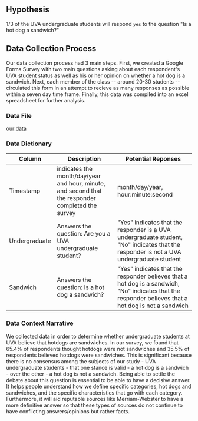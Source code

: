 ## Hypothesis
1/3 of the UVA undergraduate students will respond `yes` to the question "Is a hot dog a sandwich?" 
## Data Collection Process
Our data collection process had 3 main steps. First, we created a Google Forms Survey with two main questions asking about each respondent's UVA student status as well as his or her opinion on whether a hot dog is a sandwich. Next, each member of the class -- around 20-30 students -- circulated this form in an attempt to recieve as many responses as possible within a seven day time frame. Finally, this data was compiled into an excel spreadsheet for further analysis. 

### Data File
[our data](https://github.com/UVADS/DS-4002/blob/ad5c7c7b1767f8f3f0f2a61ee8738786f5e9eef6/hot-dog/Data%20Science%20Survey.xlsx)

### Data Dictionary
| Column| Description| Potential Reponses|                   
|-------|------------|-------------------|
| Timestamp | indicates the month/day/year and hour, minute, and second that the responder completed the survey |month/day/year, hour:minute:second|
| Undergraduate| Answers the question: Are you a UVA undergraduate student?| "Yes" indicates that the responder is a UVA undergraduate student, "No" indicates that the responder is not a UVA undergraduate student|
| Sandwich| Answers the question: Is a hot dog a sandwich?| "Yes" indicates that the responder believes that a hot dog is a sandwich, "No" indicates that the responder believes that a hot dog is not a sandwich |

### Data Context Narrative
We collected data in order to determine whether undergraduate students at UVA believe that hotdogs are sandwiches.  In our survey, we found that 65.4% of respondents thought hotdogs were not sandwiches and 35.5% of respondents believed hotdogs were sandwiches. This is significant because there is no consensus among the subjects of our study - UVA undergraduate students - that one stance is valid - a hot dog is a sandwich - over the other - a hot dog is not a sandwich. Being able to settle the debate about this question is essential to be able to have a decisive answer. It helps people understand how we define specific categories, hot dogs and sandwiches, and the specific characteristics that go with each category. Furthermore, it will aid reputable sources like Merriam-Webster to have a more definitive answer so that these types of sources do not continue to have conflicting answers/opinions but rather facts. 
